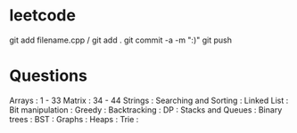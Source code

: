 # leetcode
git add filename.cpp / git add .
git commit -a -m ":)"
git push


# Questions
Arrays 					: 1  - 33
Matrix 					: 34 - 44
Strings 				: 
Searching and Sorting 	: 
Linked List 			: 
Bit manipulation 		: 
Greedy 					: 
Backtracking 			: 
DP 						: 
Stacks and Queues 		: 
Binary trees 			: 
BST 					: 
Graphs 					: 
Heaps 					: 
Trie 					: 
